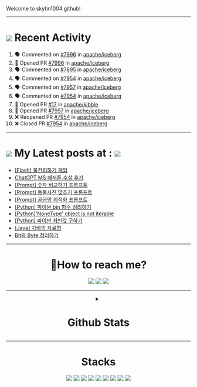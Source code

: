 Welcome to skytin1004 github!

<div align=left> 
  
---
# <img src = "https://media.giphy.com/media/Zk7NohN48uod30MDtv/giphy.gif" width = '40' /> Recent Activity 
<!--START_SECTION:activity-->
1. 🗣 Commented on [#7996](https://github.com/apache/iceberg/pull/7996#issuecomment-1623572926) in [apache/iceberg](https://github.com/apache/iceberg)
2. 💪 Opened PR [#7996](https://github.com/apache/iceberg/pull/7996) in [apache/iceberg](https://github.com/apache/iceberg)
3. 🗣 Commented on [#7895](https://github.com/apache/iceberg/pull/7895#issuecomment-1621212973) in [apache/iceberg](https://github.com/apache/iceberg)
4. 🗣 Commented on [#7954](https://github.com/apache/iceberg/pull/7954#issuecomment-1617701324) in [apache/iceberg](https://github.com/apache/iceberg)
5. 🗣 Commented on [#7957](https://github.com/apache/iceberg/pull/7957#issuecomment-1617685015) in [apache/iceberg](https://github.com/apache/iceberg)
6. 🗣 Commented on [#7954](https://github.com/apache/iceberg/pull/7954#issuecomment-1617678341) in [apache/iceberg](https://github.com/apache/iceberg)
7. 💪 Opened PR [#17](https://github.com/apache/kibble/pull/17) in [apache/kibble](https://github.com/apache/kibble)
8. 💪 Opened PR [#7957](https://github.com/apache/iceberg/pull/7957) in [apache/iceberg](https://github.com/apache/iceberg)
9. ❌ Reopened PR [#7954](https://github.com/apache/iceberg/pull/7954) in [apache/iceberg](https://github.com/apache/iceberg)
10. ❌ Closed PR [#7954](https://github.com/apache/iceberg/pull/7954) in [apache/iceberg](https://github.com/apache/iceberg)
<!--END_SECTION:activity-->
---
</div> 

# <img src = "https://media.giphy.com/media/oeHA6e7uVHUZy/giphy.gif" width = '35' /> My Latest posts at : <a href="https://skytin1004.github.io/" target="_blank"><img height="35em" src="https://img.shields.io/badge/Skytin1004 Engineering Blog-D0A9F5?style=flat-square&logo=GitHub&logoColor=white&link=https://skyytin1004.github.io/"/></a>

<!-- BLOG-POST-LIST:START -->
- [[Flash] 물건피하기 게임](https://skytin1004.github.io/flash/2023/06/13/flash-avoidobject.html)
- [ChatGPT MS 애저톤 수상 후기](https://skytin1004.github.io/2023microsoftazurethon/2023/04/29/MSazurethon.html)
- [[Prompt] 숫자 비교하기 프롬프트](https://skytin1004.github.io/prompt/2023microsoftazurethon/2023/04/26/compare-number.html)
- [[Prompt] 동물사진 맞추기 프롬프트](https://skytin1004.github.io/prompt/2023microsoftazurethon/2023/04/26/animal-guess.html)
- [[Prompt] 공급망 최적화 프롬프트](https://skytin1004.github.io/prompt/2023microsoftazurethon/2023/04/26/OPM-prompt.html)
- [[Python] 파이썬 bin 함수 정리하기](https://skytin1004.github.io/python/2023/04/09/bin.html)
- [[Python]&#39;NoneType&#39; object is not iterable](https://skytin1004.github.io/error/2023/04/08/nonetype-error.html)
- [[Python] 파이썬 최빈값 구하기](https://skytin1004.github.io/python/2023/04/06/sol-mode.html)
- [[Java] 자바의 자료형](https://skytin1004.github.io/java/2023/04/02/data-type-java.html)
- [Bit와 Byte 정리하기](https://skytin1004.github.io/cs/2023/04/02/bit-bite.html)
<!-- BLOG-POST-LIST:END -->
---
<div align=center><h1>🛫How to reach me?</h1></div>
<div align=center> 
<a href="https://skytin1004.github.io/" target="_blank"><img height="30em" src="https://img.shields.io/badge/Skytin1004 Engineering Blog-D0A9F5?style=flat-square&logo=GitHub&logoColor=white&link=https://skyytin1004.github.io/"/></a> <a href="https://skytin1004.github.io/about.html" target="_blank"><img height="30em" src="https://img.shields.io/badge/Skytin1004.Portfolio-D0A9F5?style=flat-square&logo=GitHub&logoColor=white&link=https://skyytin1004.github.io/"/></a>
  <a href="mailto:skytin1004@gmail.com"><img height="30em" src="https://img.shields.io/badge/Gmail-F08080?style=flat-square&logo=Gmail&logoColor=white&link=mailto:skytin1004@gmail.com"/></a></p>
<div>

 ---
<details>
<summary><h1>Github Stats</h1></summary>

![](http://github-profile-summary-cards.vercel.app/api/cards/profile-details?username=skytin1004&theme=vue)
![](http://github-profile-summary-cards.vercel.app/api/cards/stats?username=skytin1004&theme=vue)
![](http://github-profile-summary-cards.vercel.app/api/cards/most-commit-language?username=skytin1004&theme=vue&exclude=HTML)
![](https://raw.githubusercontent.com/skytin1004/github-stats/master/generated/overview.svg#gh-light-mode-only)
![](https://raw.githubusercontent.com/skytin1004/github-stats/master/generated/languages.svg#gh-light-mode-only)
</details>

---
<h1>Stacks</h1>
<code><img height="20" src="https://cdn.jsdelivr.net/npm/simple-icons@3.12.2/icons/python.svg"></code>
<code><img height="20" src="https://cdn.jsdelivr.net/npm/simple-icons@3.12.2/icons/pycharm.svg"></code>
<code><img height="20" src="https://cdn.jsdelivr.net/npm/simple-icons@3.12.2/icons/django.svg"></code>
<code><img height="20" src="https://cdn.jsdelivr.net/npm/simple-icons@3.12.2/icons/java.svg"></code>
<code><img height="20" src="https://cdn.jsdelivr.net/npm/simple-icons@3.12.2/icons/spring.svg"></code>
<code><img height="20" src="https://cdn.jsdelivr.net/npm/simple-icons@3.12.2/icons/git.svg"></code>
<code><img height="20" src="https://cdn.jsdelivr.net/npm/simple-icons@3.12.2/icons/mysql.svg"></code>
<code><img height="20" src="https://cdn.jsdelivr.net/npm/simple-icons@3.12.2/icons/mariadb.svg"></code>
<code><img height="20" src="https://cdn.jsdelivr.net/npm/simple-icons@3.12.2/icons/linux.svg"></code>


